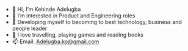 - 👋 Hi, I’m Kehinde Adelugba 
- 👀 I’m interested in Product and Engineering roles
- 🌱 Developing myself to becoming to best technology, business and people leader
- 💞️ I love travelling, playing games and reading books
- 📫 Email: Adelugba.ko@gmail.com
<!---
kennyadenat/kennyadenat is a ✨ special ✨ repository because its `README.md` (this file) appears on your GitHub profile.
You can click the Preview link to take a look at your changes.
--->
